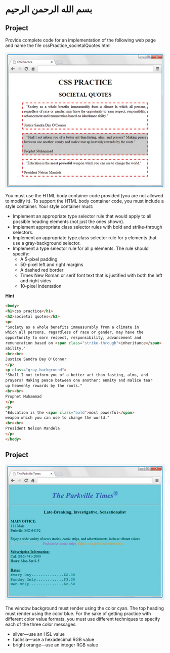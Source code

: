 # بسم الله الرحمن الرحيم

## Project

Provide complete code for an implementation of the following web page and name the file cssPractice_societalQuotes.html

![](imgs/002.png)

You must use the HTML body container code provided (you are not allowed to modify it). To support the HTML body container code, you must include a style container. Your style container must:
- Implement an appropriate type selector rule that would apply to all possible heading elements (not just the ones shown).
- Implement appropriate class selector rules with bold and strike-through selectors.
- Implement an appropriate type.class selector rule for `p` elements that use a
gray-background selector.
- Implement a type selector rule for all p elements. The rule should specify:
  - A 5-pixel padding
  - 50-pixel left and right margins
  - A dashed red border
  - Times New Roman or serif font text that is justified with both the left and right sides
  - 10-pixel indentation

**Hint**

```html
<body>
<h1>css practice</h1>
<h2>societal quotes</h2>
<p>
"Society as a whole benefits immeasurably from a climate in
which all persons, regardless of race or gender, may have the
opportunity to earn respect, responsibility, advancement and
remuneration based on <span class="strike-through">inheritance</span>
ability."
<br><br>
Justice Sandra Day O'Connor
</p>
<p class="gray-background">
"Shall I not inform you of a better act than fasting, alms, and
prayers? Making peace between one another: enmity and malice tear
up heavenly rewards by the roots."
<br><br>
Prophet Muhammad
</p>
<p>
"Education is the <span class="bold">most powerful</span>
weapon which you can use to change the world."
<br><br>
President Nelson Mandela
</p>
</body>
```

## Project

![](imgs/003.png)

The window background must render using the color cyan. The top heading must render using the color blue. For the sake of getting practice with different color value formats, you must use different techniques to specify each of the three color messages:
- silver—use an HSL value
- fuchsia—use a hexadecimal RGB value
- bright orange—use an integer RGB value